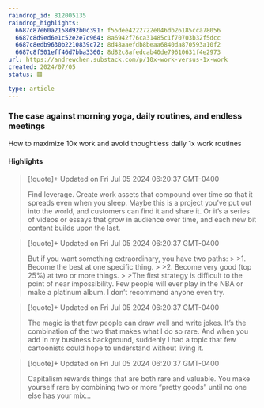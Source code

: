 ```yaml
---
raindrop_id: 812005135
raindrop_highlights:
  6687c87e60a2158d92b0c391: f55dee4222722e046db26185cca78056
  6687c8d9ed6e1c52e2e7c964: 8a6942f76ca31485c1f70703b32f5dcc
  6687c8edb9630b2210839c72: 8d48aaefdb8beaa6840da870593a10f2
  6687c8f501eff46d7bba3360: 8d82c8afedcab40de79610631f4e2973
url: https://andrewchen.substack.com/p/10x-work-versus-1x-work
created: 2024/07/05
status: 🟥

type: article
---
```



### The case against morning yoga, daily routines, and endless meetings

How to maximize 10x work and avoid thoughtless daily 1x work routines

#### Highlights

> [!quote]+ Updated on Fri Jul 05 2024 06:20:37 GMT-0400
>
> Find leverage. Create work assets that compound over time so that it spreads even when you sleep. Maybe this is a project you’ve put out into the world, and customers can find it and share it. Or it’s a series of videos or essays that grow in audience over time, and each new bit content builds upon the last.

> [!quote]+ Updated on Fri Jul 05 2024 06:20:37 GMT-0400
>
> But if you want something extraordinary, you have two paths:
&gt;
&gt;1. Become the best at one specific thing.
&gt;
&gt;2. Become very good (top 25%) at two or more things.
&gt;
&gt;The first strategy is difficult to the point of near impossibility. Few people will ever play in the NBA or make a platinum album. I don’t recommend anyone even try.

> [!quote]+ Updated on Fri Jul 05 2024 06:20:37 GMT-0400
>
> The magic is that few people can draw well and write jokes. It’s the combination of the two that makes what I do so rare. And when you add in my business background, suddenly I had a topic that few cartoonists could hope to understand without living it.

> [!quote]+ Updated on Fri Jul 05 2024 06:20:37 GMT-0400
>
> Capitalism rewards things that are both rare and valuable. You make yourself rare by combining two or more “pretty goods” until no one else has your mix…
